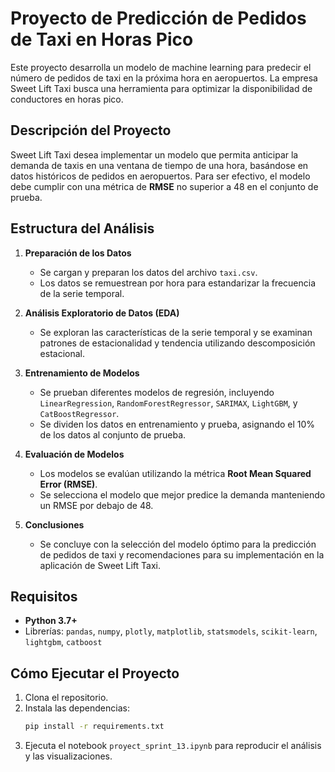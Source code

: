 
# Proyecto de Predicción de Pedidos de Taxi en Horas Pico

Este proyecto desarrolla un modelo de machine learning para predecir el número de pedidos de taxi en la próxima hora en aeropuertos. La empresa Sweet Lift Taxi busca una herramienta para optimizar la disponibilidad de conductores en horas pico.

## Descripción del Proyecto

Sweet Lift Taxi desea implementar un modelo que permita anticipar la demanda de taxis en una ventana de tiempo de una hora, basándose en datos históricos de pedidos en aeropuertos. Para ser efectivo, el modelo debe cumplir con una métrica de **RMSE** no superior a 48 en el conjunto de prueba.

## Estructura del Análisis

1. **Preparación de los Datos**
   - Se cargan y preparan los datos del archivo `taxi.csv`.
   - Los datos se remuestrean por hora para estandarizar la frecuencia de la serie temporal.

2. **Análisis Exploratorio de Datos (EDA)**
   - Se exploran las características de la serie temporal y se examinan patrones de estacionalidad y tendencia utilizando descomposición estacional.
   
3. **Entrenamiento de Modelos**
   - Se prueban diferentes modelos de regresión, incluyendo `LinearRegression`, `RandomForestRegressor`, `SARIMAX`, `LightGBM`, y `CatBoostRegressor`.
   - Se dividen los datos en entrenamiento y prueba, asignando el 10% de los datos al conjunto de prueba.

4. **Evaluación de Modelos**
   - Los modelos se evalúan utilizando la métrica **Root Mean Squared Error (RMSE)**.
   - Se selecciona el modelo que mejor predice la demanda manteniendo un RMSE por debajo de 48.

5. **Conclusiones**
   - Se concluye con la selección del modelo óptimo para la predicción de pedidos de taxi y recomendaciones para su implementación en la aplicación de Sweet Lift Taxi.

## Requisitos

- **Python 3.7+**
- Librerías: `pandas`, `numpy`, `plotly`, `matplotlib`, `statsmodels`, `scikit-learn`, `lightgbm`, `catboost`

## Cómo Ejecutar el Proyecto

1. Clona el repositorio.
2. Instala las dependencias:
   ```bash
   pip install -r requirements.txt
   ```
3. Ejecuta el notebook `proyect_sprint_13.ipynb` para reproducir el análisis y las visualizaciones.
